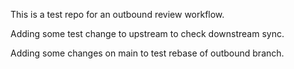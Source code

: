This is a test repo for an outbound review workflow.

Adding some test change to upstream to check downstream sync.

Adding some changes on main to test rebase of outbound branch.
